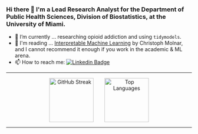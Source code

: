 ### Hi there 👋 I'm a Lead Research Analyst for the Department of Public Health Sciences, Division of Biostatistics, at the University of Miami.

- 🔭 I’m currently ... researching opioid addiction and using `tidymodels`.
- 🌱 I'm reading ... [Interpretable Machine Learning](https://christophm.github.io/interpretable-ml-book/) by Christoph Molnar, and I cannot recommend it enough if you work in the academic & ML arena. 
- 📫 How to reach me: [![Linkedin Badge](https://img.shields.io/badge/-kyleGrealis-blue?style=flat&logo=Linkedin&logoColor=white)]([your-linkedin-url](https://www.linkedin.com/in/kyle-grealis-044030180/))

<hr>

<div align="center" style="display: flex; justify-content: center; gap: 30px;">
  <img src="http://github-readme-streak-stats.herokuapp.com?user=kyleGrealis&theme=dark&background=000000" alt="GitHub Streak" style="height: 120px;">
  <img src="https://github-readme-stats.vercel.app/api/top-langs/?username=kyleGrealis&layout=compact&theme=vision-friendly-dark" alt="Top Languages" style="height: 120px;">
</div>

<hr>


